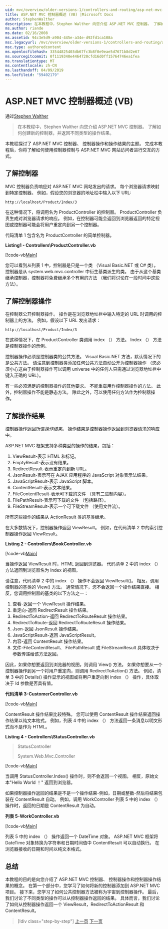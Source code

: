 ```yaml
---
uid: mvc/overview/older-versions-1/controllers-and-routing/asp-net-mvc-controller-overview-vb
title: ASP.NET MVC 控制器概述 (VB) |Microsoft Docs
author: StephenWalther
description: 在本教程中，Stephen Walther 向您介绍 ASP.NET MVC 控制器。 了解如何创建新的控制器，并返回不同类型的操作 res...
ms.author: riande
ms.date: 02/16/2008
ms.assetid: 94c3e5d9-a904-445e-a34e-d92fd1ca108a
msc.legacyurl: /mvc/overview/older-versions-1/controllers-and-routing/asp-net-mvc-controller-overview-vb
msc.type: authoredcontent
ms.openlocfilehash: 33544825403db67fc3b8f0e9eae5d7671b8d2e67
ms.sourcegitcommit: 0f1119340e4464720cfd16d0ff15764746ea1fea
ms.translationtype: MT
ms.contentlocale: zh-CN
ms.lasthandoff: 04/09/2019
ms.locfileid: "59402179"
---
```

# <a name="aspnet-mvc-controller-overview-vb"></a>ASP.NET MVC 控制器概述 (VB)

通过[Stephen Walther](https://github.com/StephenWalther)

> 在本教程中，Stephen Walther 向您介绍 ASP.NET MVC 控制器。 了解如何创建新的控制器，并返回不同类型的操作结果。


本教程探讨了 ASP.NET MVC 控制器、 控制器操作和操作结果的主题。 完成本教程后，你将了解如何使用控制器控制与 ASP.NET MVC 网站访问者进行交互的方式。

## <a name="understanding-controllers"></a>了解控制器

MVC 控制器负责响应对 ASP.NET MVC 网站发出的请求。 每个浏览器请求映射到特定控制器。 例如，假设您的浏览器的地址栏中输入以下 URL:

`http://localhost/Product/Index/3`

在这种情况下，将调用名为 ProductController 的控制器。 ProductController 负责生成对浏览器请求的响应。 例如，在控制器可能会返回到浏览器返回的特定视图或控制器可能会将用户重定向到另一个控制器。

代码清单 1 包含名为 ProductController 的简单控制器。

**Listing1 - Controllers\ProductController.vb**

[!code-vb[Main](asp-net-mvc-controller-overview-vb/samples/sample1.vb)]

您可以看到从列表 1 中，控制器是只是一个类 （Visual Basic.NET 或 C# 类）。 控制器是从 system.web.mvc.controller 中衍生基类派生的类。 由于从这个基类继承控制器，控制器将免费继承多个有用的方法 （我们将讨论在一段时间中这些方法）。

## <a name="understanding-controller-actions"></a>了解控制器操作

在控制器公开控制器操作。 操作是在浏览器地址栏中输入特定的 URL 时调用的控制器上的方法。 例如，假设以下 URL 发出请求：

`http://localhost/Product/Index/3`

在这种情况下，在 ProductController 类调用 index （） 方法。 Index （） 方法是控制器操作的示例。

控制器操作必须是控制器类的公共方法。 Visual Basic.NET 方法，默认情况下的是公共方法。 请注意到控制器类添加任何公共方法自动公开为控制器操作 （您必须小心这由于控制器操作可以调用 universe 中的任何人只需通过浏览器地址栏中键入正确的 URL）。

有一些必须满足的控制器操作的其他要求。 不能重载用作控制器操作的方法。 此外，控制器操作不能是静态方法。 除此之外，可以使用任何方法作为控制器操作。

## <a name="understanding-action-results"></a>了解操作结果

控制器操作返回所谓*操作结果*。 操作结果是控制器操作返回到浏览器请求的响应中。

ASP.NET MVC 框架支持多种类型的操作的结果，包括：

1. ViewResult-表示 HTML 和标记。
2. EmptyResult-表示没有结果。
3. RedirectResult-表示重定向到新 URL。
4. JsonResult-表示可在 AJAX 应用程序的 JavaScript 对象表示法结果。
5. JavaScriptResult-表示 JavaScript 脚本。
6. ContentResult-表示文本结果。
7. FileContentResult-表示可下载的文件 （具有二进制内容）。
8. FilePathResult-表示可下载的文件 （包括路径）。
9. FileStreamResult-表示一个可下载文件 （使用文件流）。

所有这些操作的结果从 ActionResult 类的基类继承。

在大多数情况下，控制器操作返回 ViewResult。 例如，在代码清单 2 中的索引控制器操作返回 ViewResult。

**Listing 2 - Controllers\BookController.vb**

[!code-vb[Main](asp-net-mvc-controller-overview-vb/samples/sample2.vb)]

当操作返回 ViewResult 时，HTML 返回到浏览器。 代码清单 2 中的 index （） 方法返回到浏览器名为 Index 的视图。

请注意，代码清单 2 中的 index （） 操作不会返回 ViewResult()。 相反，调用控制器的基类的 View() 方法。 通常情况下，您不会返回一个操作结果直接。 相反，您调用控制器的基类的以下方法之一：

1. 查看-返回一个 ViewResult 操作结果。
2. 重定向-返回 RedirectResult 操作结果。
3. RedirectToAction-返回 RedirectToRouteResult 操作结果。
4. RedirectToRoute-返回 RedirectToRouteResult 操作结果。
5. Json-返回 JsonResult 操作结果。
6. JavaScriptResult-返回 JavaScriptResult。
7. 内容-返回 ContentResult 操作结果。
8. 文件-FileContentResult、 FilePathResult 或 FileStreamResult 具体取决于参数传递给该方法返回。

因此，如果你想要返回到浏览器的视图，则调用 View() 方法。 如果你想要从一个控制器操作到另一个将用户重定向，则调用 RedirectToAction() 方法。 例如，清单 3 中的 Details() 操作显示的视图或将用户重定向到 index （） 操作，具体取决于 Id 参数是否具有值。

**代码清单 3-CustomerController.vb**

[!code-vb[Main](asp-net-mvc-controller-overview-vb/samples/sample3.vb)]

ContentResult 操作结果比较特殊。 您可以使用 ContentResult 操作结果返回操作结果以纯文本格式。 例如，列表 4 中的 index （） 方法返回一条消息以明文形式而不是作为 HTML。

**Listing 4 - Controllers\StatusController.vb**

> StatusController
> 
> 
> System.Web.Mvc.Controller


[!code-vb[Main](asp-net-mvc-controller-overview-vb/samples/sample4.vb)]

当调用 StatusController.Index() 操作时，则不会返回一个视图。 相反，原始文本"Hello World ！" 返回到浏览器。

如果控制器操作返回的结果是不是一个操作结果-例如，日期或整数-然后将结果包装在 ContentResult 自动。 例如，调用 WorkController 列表 5 中的 index （） 操作时，返回的日期是 ContentResult 为自动。

**列表 5-WorkController.vb**

[!code-vb[Main](asp-net-mvc-controller-overview-vb/samples/sample5.vb)]

列表 5 中的 index （） 操作返回一个 DateTime 对象。 ASP.NET MVC 框架将 DateTime 对象转换为字符串和日期时间值中 ContentResult 可以自动换行。 在浏览器接收的日期和时间以纯文本格式。

## <a name="summary"></a>总结

本教程的目的是向您介绍了 ASP.NET MVC 控制器、 控制器操作和控制器操作结果的概念。 在第一个部分中，您学习了如何将新的控制器添加到 ASP.NET MVC 项目。 接下来，您学习了如何公共控制器方法被称为宇宙到控制器操作。 最后，我们讨论了不同类型的操作可以从控制器操作返回的结果。 具体而言，我们讨论了如何从控制器操作返回一个 ViewResult，RedirectToActionResult 和 ContentResult。

> [!div class="step-by-step"]
> [上一页](creating-a-custom-route-constraint-cs.md)
> [下一页](creating-custom-routes-vb.md)

